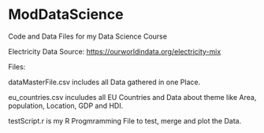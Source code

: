 # ModDataScience
Code and Data Files for my Data Science Course

Electricity Data Source: https://ourworldindata.org/electricity-mix

Files:

dataMasterFile.csv includes all Data gathered in one Place.

eu_countries.csv inculudes all EU Countries and Data about theme like Area, population, Location, GDP and HDI.

testScript.r is my R Progmramming File to test, merge and plot the Data.
